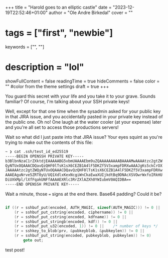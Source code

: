 +++
title = "Harold goes to an elliptic castle"
date = "2023-12-19T22:52:46+01:00"
author = "Ole Andre Birkedal"
cover = ""
# tags = ["first", "newbie"]
keywords = ["", ""]
# description = "lol"
showFullContent = false
readingTime = true
hideComments = false
color = "" #color from the theme settings
draft = true
+++

You guard this secret with your life and you take it to your grave. Sounds familiar?
Of course, I'm talking about your SSH private keys!

Well, except for that one time when the sysadmin asked for your public key in that JIRA
issue, and you accidentally pasted in your private key instead of the
public one. Oh no! One laugh at the water cooler (at your expense) later and you're all
set to access those productions servers!

Wait so what did I just paste into that JIRA issue? Your eyes squint as you're trying
to make out the contents of this file:

```bash
~ ❯ cat .ssh/test_id_ed25519
-----BEGIN OPENSSH PRIVATE KEY-----
b3BlbnNzaC1rZXktdjEAAAAABG5vbmUAAAAEbm9uZQAAAAAAAAABAAAAMwAAAAtzc2gtZW
QyNTUxOQAAACDQavQzQHF0lTsK1sX6CEZB1A4lF5DKZf5V3xampFDRXwAAAJgKs5ckCrOX
JAAAAAtzc2gtZWQyNTUxOQAAACDQavQzQHF0lTsK1sX6CEZB1A4lF5DKZf5V3xampFDRXw
AAAEAguNrve5ZRT0yU/UQ1XdlxKexNcgiWnCkaEwaXUIjkdtBq9DNAcXSVOwrWxfoIRkHU
DiUXkMpl/lXfFqakUNFfAAAAEXRlc3RrZXlAZXh0YWIubmV0AQIDBA==
-----END OPENSSH PRIVATE KEY-----
```

Wait a minute, those `=` signs at the end there. Base64 padding? Could it be?

```c

if ((r = sshbuf_put(encoded, AUTH_MAGIC, sizeof(AUTH_MAGIC))) != 0 ||
    (r = sshbuf_put_cstring(encoded, ciphername)) != 0 ||
    (r = sshbuf_put_cstring(encoded, kdfname)) != 0 ||
    (r = sshbuf_put_stringb(encoded, kdf)) != 0 ||
    (r = sshbuf_put_u32(encoded, 1)) != 0 ||	/* number of keys */
    (r = sshkey_to_blob(prv, &pubkeyblob, &pubkeylen)) != 0 ||
    (r = sshbuf_put_string(encoded, pubkeyblob, pubkeylen)) != 0)
		goto out;

```

test post!
